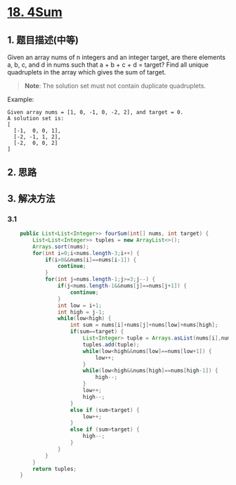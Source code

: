 # [18. 4Sum](https://leetcode-cn.com/problems/4sum/)

## 1. 题目描述(中等)

Given an array nums of n integers and an integer target, are there elements a, b, c, and d in nums such that a + b + c + d = target? Find all unique quadruplets in the array which gives the sum of target.

> **Note**:
> The solution set must not contain duplicate quadruplets.

Example:
```
Given array nums = [1, 0, -1, 0, -2, 2], and target = 0.
A solution set is:
[
  [-1,  0, 0, 1],
  [-2, -1, 1, 2],
  [-2,  0, 0, 2]
]
```


## 2. 思路

## 3. 解决方法

### 3.1



```java
    public List<List<Integer>> fourSum(int[] nums, int target) {
    	List<List<Integer>> tuples = new ArrayList<>();
    	Arrays.sort(nums);
    	for(int i=0;i<nums.length-3;i++) {
    		if(i>0&&nums[i]==nums[i-1]) {
    			continue;
    		}
    		for(int j=nums.length-1;j>=3;j--) {
    			if(j<nums.length-1&&nums[j]==nums[j+1]) {
        			continue;
        		}
    			int low = i+1;
    			int high = j-1;
    			while(low<high) {
    				int sum = nums[i]+nums[j]+nums[low]+nums[high];
    				if(sum==target) {
    					List<Integer> tuple = Arrays.asList(nums[i],nums[low],nums[high],nums[j]);
    					tuples.add(tuple);
    					while(low<high&&nums[low]==nums[low+1]) {
    						low++;
    					}
    					while(low<high&&nums[high]==nums[high-1]) {
    						high--;
    					}
    					low++;
    					high--;
    				}
    				else if (sum<target) {
						low++;
					}
    				else if (sum>target) {
						high--;
					}
    			}
    		}
    	}
    	return tuples;
    }
```








